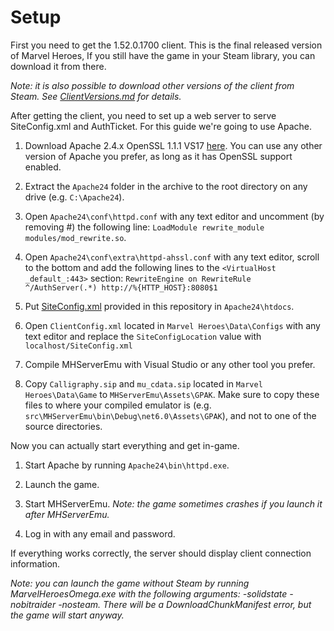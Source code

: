 # Setup

First you need to get the 1.52.0.1700 client. This is the final released version of Marvel Heroes, If you still have the game in your Steam library, you can download it from there.

*Note: it is also possible to download other versions of the client from Steam. See [ClientVersions.md](https://github.com/Crypto137/MHServerEmu/blob/master/docs/ClientVersions.md) for details.*

After getting the client, you need to set up a web server to serve SiteConfig.xml and AuthTicket. For this guide we're going to use Apache.

1. Download Apache 2.4.x OpenSSL 1.1.1 VS17 [here](https://www.apachehaus.com/cgi-bin/download.plx). You can use any other version of Apache you prefer, as long as it has OpenSSL support enabled.

2. Extract the ```Apache24``` folder in the archive to the root directory on any drive (e.g. ```C:\Apache24```).

3. Open `Apache24\conf\httpd.conf` with any text editor and uncomment (by removing #) the following line: `LoadModule rewrite_module modules/mod_rewrite.so`.

4. Open ```Apache24\conf\extra\httpd-ahssl.conf``` with any text editor, scroll to the bottom and add the following lines to the `<VirtualHost _default_:443>` section:
   `RewriteEngine on
   RewriteRule ^/AuthServer(.*) http://%{HTTP_HOST}:8080$1`

5. Put [SiteConfig.xml](https://github.com/Crypto137/MHServerEmu/blob/master/assets/SiteConfig.xml) provided in this repository in ```Apache24\htdocs```.

6. Open ```ClientConfig.xml``` located in ```Marvel Heroes\Data\Configs``` with any text editor and replace the ```SiteConfigLocation``` value with ```localhost/SiteConfig.xml```

7. Compile MHServerEmu with Visual Studio or any other tool you prefer.

8. Copy `Calligraphy.sip` and `mu_cdata.sip` located in `Marvel Heroes\Data\Game` to `MHServerEmu\Assets\GPAK`. Make sure to copy these files to where your compiled emulator is (e.g. `src\MHServerEmu\bin\Debug\net6.0\Assets\GPAK`), and not to one of the source directories.

Now you can actually start everything and get in-game.

1. Start Apache by running ```Apache24\bin\httpd.exe```.

2. Launch the game.

3. Start MHServerEmu.
   *Note: the game sometimes crashes if you launch it after MHServerEmu.*

4. Log in with any email and password.

If everything works correctly, the server should display client connection information.

*Note: you can launch the game without Steam by running MarvelHeroesOmega.exe with the following arguments: -solidstate -nobitraider -nosteam. There will be a DownloadChunkManifest error, but the game will start anyway.*

